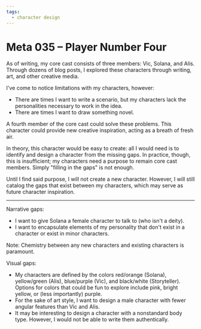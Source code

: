 ```yaml
---
tags:
  - character design
---
```


# Meta 035 – Player Number Four

As of writing, my core cast consists of three members: Vic, Solana, and Alis. Through dozens of blog posts, I explored these characters through writing, art, and other creative media.

I've come to notice limitations with my characters, however:

- There are times I want to write a scenario, but my characters lack the personalities necessary to work in the idea.
- There are times I want to draw something novel.

A fourth member of the core cast could solve these problems. This character could provide new creative inspiration, acting as a breath of fresh air.

In theory, this character would be easy to create: all I would need is to identify and design a character from the missing gaps. In practice, though, this is insufficient; my characters need a purpose to remain core cast members. Simply "filling in the gaps" is not enough.

Until I find said purpose, I will not create a new character. However, I will still catalog the gaps that exist between my characters, which may serve as future character inspiration.

---

Narrative gaps:

- I want to give Solana a female character to talk to (who isn't a deity).
- I want to encapsulate elements of my personality that don't exist in a character or exist in minor characters.

Note: Chemistry between any new characters and existing characters is paramount.

Visual gaps:

- My characters are defined by the colors red/orange (Solana), yellow/green (Alis), blue/purple (Vic), and black/white (Storyteller). Options for colors that could be fun to explore include pink, bright yellow, or (less importantly) purple.
- For the sake of art style, I want to design a male character with fewer angular features than Vic and Alis.
- It may be interesting to design a character with a nonstandard body type. However, I would not be able to write them authentically.
